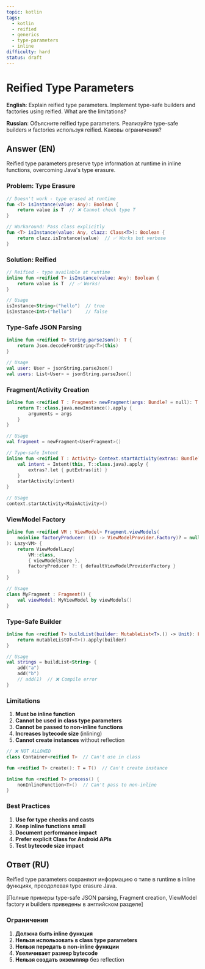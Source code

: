 ```yaml
---
topic: kotlin
tags:
  - kotlin
  - reified
  - generics
  - type-parameters
  - inline
difficulty: hard
status: draft
---
```


# Reified Type Parameters

**English**: Explain reified type parameters. Implement type-safe builders and factories using reified. What are the limitations?

**Russian**: Объясните reified type parameters. Реализуйте type-safe builders и factories используя reified. Каковы ограничения?

## Answer (EN)

Reified type parameters preserve type information at runtime in inline functions, overcoming Java's type erasure.

### Problem: Type Erasure

```kotlin
// Doesn't work - type erased at runtime
fun <T> isInstance(value: Any): Boolean {
    return value is T  // ❌ Cannot check type T
}

// Workaround: Pass class explicitly
fun <T> isInstance(value: Any, clazz: Class<T>): Boolean {
    return clazz.isInstance(value)  // ✅ Works but verbose
}
```

### Solution: Reified

```kotlin
// Reified - type available at runtime
inline fun <reified T> isInstance(value: Any): Boolean {
    return value is T  // ✅ Works!
}

// Usage
isInstance<String>("hello")  // true
isInstance<Int>("hello")     // false
```

### Type-Safe JSON Parsing

```kotlin
inline fun <reified T> String.parseJson(): T {
    return Json.decodeFromString<T>(this)
}

// Usage
val user: User = jsonString.parseJson()
val users: List<User> = jsonString.parseJson()
```

### Fragment/Activity Creation

```kotlin
inline fun <reified T : Fragment> newFragment(args: Bundle? = null): T {
    return T::class.java.newInstance().apply {
        arguments = args
    }
}

// Usage
val fragment = newFragment<UserFragment>()

// Type-safe Intent
inline fun <reified T : Activity> Context.startActivity(extras: Bundle? = null) {
    val intent = Intent(this, T::class.java).apply {
        extras?.let { putExtras(it) }
    }
    startActivity(intent)
}

// Usage
context.startActivity<MainActivity>()
```

### ViewModel Factory

```kotlin
inline fun <reified VM : ViewModel> Fragment.viewModels(
    noinline factoryProducer: (() -> ViewModelProvider.Factory)? = null
): Lazy<VM> {
    return ViewModelLazy(
        VM::class,
        { viewModelStore },
        factoryProducer ?: { defaultViewModelProviderFactory }
    )
}

// Usage
class MyFragment : Fragment() {
    val viewModel: MyViewModel by viewModels()
}
```

### Type-Safe Builder

```kotlin
inline fun <reified T> buildList(builder: MutableList<T>.() -> Unit): List<T> {
    return mutableListOf<T>().apply(builder)
}

// Usage
val strings = buildList<String> {
    add("a")
    add("b")
    // add(1)  // ❌ Compile error
}
```

### Limitations

1. **Must be inline function**
2. **Cannot be used in class type parameters**
3. **Cannot be passed to non-inline functions**
4. **Increases bytecode size** (inlining)
5. **Cannot create instances** without reflection

```kotlin
// ❌ NOT ALLOWED
class Container<reified T>  // Can't use in class

fun <reified T> create(): T = T()  // Can't create instance

inline fun <reified T> process() {
    nonInlineFunction<T>()  // Can't pass to non-inline
}
```

### Best Practices

1. **Use for type checks and casts**
2. **Keep inline functions small**
3. **Document performance impact**
4. **Prefer explicit Class<T> for Android APIs**
5. **Test bytecode size impact**

## Ответ (RU)

Reified type parameters сохраняют информацию о типе в runtime в inline функциях, преодолевая type erasure Java.

[Полные примеры type-safe JSON parsing, Fragment creation, ViewModel factory и builders приведены в английском разделе]

### Ограничения

1. **Должна быть inline функция**
2. **Нельзя использовать в class type parameters**
3. **Нельзя передать в non-inline функции**
4. **Увеличивает размер bytecode**
5. **Нельзя создать экземпляр** без reflection
